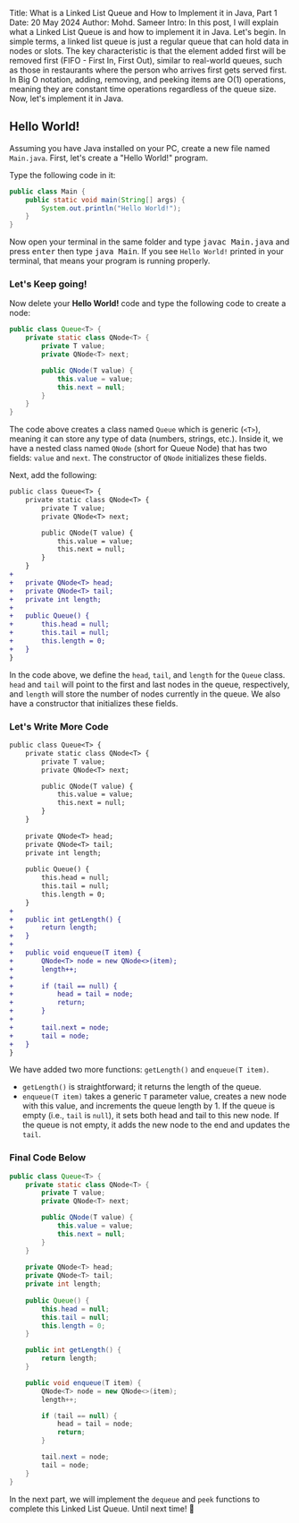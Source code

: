 Title: What is a Linked List Queue and How to Implement it in Java, Part 1
Date: 20 May 2024
Author: Mohd. Sameer
Intro: In this post, I will explain what a Linked List Queue is and how to implement it in Java. Let's begin. In simple terms, a linked list queue is just a regular queue that can hold data in nodes or slots. The key characteristic is that the element added first will be removed first (FIFO - First In, First Out), similar to real-world queues, such as those in restaurants where the person who arrives first gets served first. In Big O notation, adding, removing, and peeking items are O(1) operations, meaning they are constant time operations regardless of the queue size. Now, let's implement it in Java.

## Hello World!

Assuming you have Java installed on your PC, create a new file named `Main.java`. First, let's create a "Hello World!" program.

Type the following code in it:

```java
public class Main {
    public static void main(String[] args) {
        System.out.println("Hello World!");
    }
}
```
Now open your terminal in the same folder and type <kbd>javac Main.java</kbd> and press <kbd>enter</kbd> then type <kbd>java Main</kbd>. If you see `Hello World!` printed in your terminal, that means your program is running properly.

### Let's Keep going!

Now delete your **Hello World!** code and type the following code to create a node:

```java
public class Queue<T> {
    private static class QNode<T> {
        private T value;
        private QNode<T> next;

        public QNode(T value) {
            this.value = value;
            this.next = null;
        }
    }
}
```
The code above creates a class named `Queue` which is generic (`<T>`), meaning it can store any type of data (numbers, strings, etc.). Inside it, we have a nested class named `QNode` (short for Queue Node) that has two fields: `value` and `next`. The constructor of `QNode` initializes these fields.

Next, add the following:

```diff
public class Queue<T> {
    private static class QNode<T> {
        private T value;
        private QNode<T> next;

        public QNode(T value) {
            this.value = value;
            this.next = null;
        }
    }
+   
+   private QNode<T> head;
+   private QNode<T> tail;
+   private int length;
+   
+   public Queue() {
+       this.head = null;
+       this.tail = null;
+       this.length = 0;
+   }
}
```

In the code above, we define the `head`, `tail`, and `length` for the `Queue` class. `head` and `tail` will point to the first and last nodes in the queue, respectively, and `length` will store the number of nodes currently in the queue. We also have a constructor that initializes these fields.


### Let's Write More Code

```diff
public class Queue<T> {
    private static class QNode<T> {
        private T value;
        private QNode<T> next;

        public QNode(T value) {
            this.value = value;
            this.next = null;
        }
    }
    
    private QNode<T> head;
    private QNode<T> tail;
    private int length;
    
    public Queue() {
        this.head = null;
        this.tail = null;
        this.length = 0;
    }
+   
+   public int getLength() {
+       return length;
+   }
+   
+   public void enqueue(T item) {
+       QNode<T> node = new QNode<>(item);
+       length++;
+   
+       if (tail == null) {
+           head = tail = node;
+           return;
+       }
+   
+       tail.next = node;
+       tail = node;
+   }
}
```
We have added two more functions: `getLength()` and `enqueue(T item)`.

* `getLength()` is straightforward; it returns the length of the queue.
* `enqueue(T item)` takes a generic `T` parameter value, creates a new node with this value, and increments the queue length by 1. If the queue is empty (i.e., `tail` is `null`), it sets both head and tail to this new node. If the queue is not empty, it adds the new node to the end and updates the `tail`.

### Final Code Below

```java
public class Queue<T> {
    private static class QNode<T> {
        private T value;
        private QNode<T> next;

        public QNode(T value) {
            this.value = value;
            this.next = null;
        }
    }
    
    private QNode<T> head;
    private QNode<T> tail;
    private int length;
    
    public Queue() {
        this.head = null;
        this.tail = null;
        this.length = 0;
    }

    public int getLength() {
        return length;
    }

    public void enqueue(T item) {
        QNode<T> node = new QNode<>(item);
        length++;

        if (tail == null) {
            head = tail = node;
            return;
        }

        tail.next = node;
        tail = node;
    }
}
```
In the next part, we will implement the `dequeue` and `peek` functions to complete this Linked List Queue. Until next time! 👋
